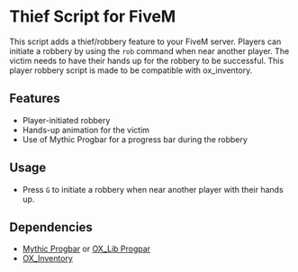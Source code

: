 # Thief Script for FiveM

This script adds a thief/robbery feature to your FiveM server. Players can initiate a robbery by using the `rob` command when near another player. The victim needs to have their hands up for the robbery to be successful.
This player robbery script is made to be compatible with ox_inventory.

## Features
- Player-initiated robbery
- Hands-up animation for the victim
- Use of Mythic Progbar for a progress bar during the robbery

## Usage
- Press `G` to initiate a robbery when near another player with their hands up.

## Dependencies
- [Mythic Progbar](https://github.com/MonsterTaerAttO/mythic_progbar) or [OX_Lib Progpar](https://overextended.dev/ox_lib/Modules/Interface/Client/progress)
- [OX_Inventory](https://github.com/overextended/ox_inventory)

